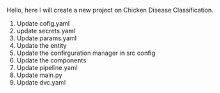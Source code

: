 Hello, here I will create a new project on Chicken Disease Classification.

1. Update cofig.yaml
2. update secrets.yaml
3. Update params.yaml
4. Update the entity
5. Update the confirguration manager in src config
6. Update the components
7. Update pipeline.yaml
8. Update main.py
9. Update dvc.yaml
